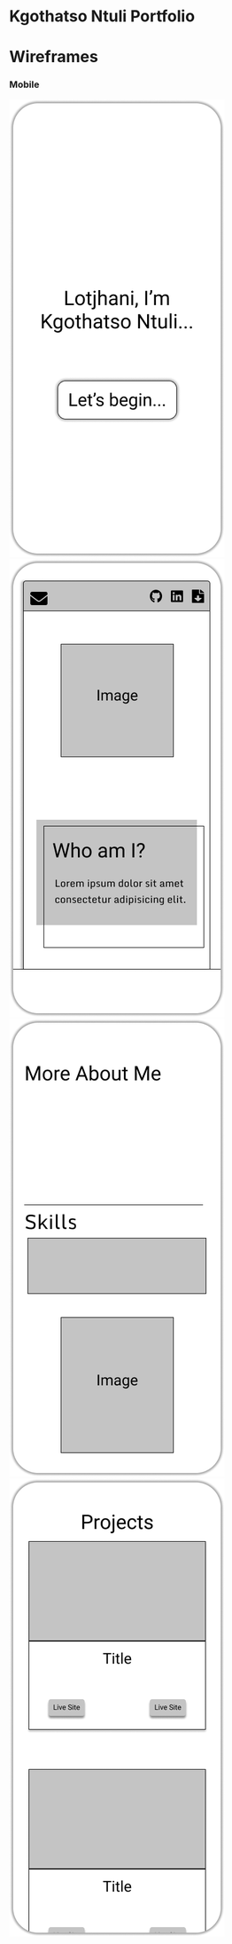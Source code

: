 # Kgothatso Ntuli Portfolio

# Wireframes
### Mobile
![](./wireframes/Mobile-Greeting.png)![](./wireframes/Mobile-Section-1.png)![](./wireframes/Mobile-Section-2.png)![](./wireframes/Mobile-Section-3.png)
